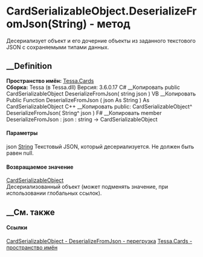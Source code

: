 # CardSerializableObject.DeserializeFromJson(String) - метод
Десериализует объект и его дочерние объекты из заданного текстового JSON с
сохраняемыми типами данных.
## __Definition
 **Пространство имён:** [Tessa.Cards](N_Tessa_Cards.htm)  
 **Сборка:** Tessa (в Tessa.dll) Версия: 3.6.0.17
C# __Копировать
     public CardSerializableObject DeserializeFromJson(
    	string json
    )
VB __Копировать
     Public Function DeserializeFromJson ( 
    	json As String
    ) As CardSerializableObject
C++ __Копировать
     public:
    CardSerializableObject^ DeserializeFromJson(
    	String^ json
    )
F# __Копировать
     member DeserializeFromJson : 
            json : string -> CardSerializableObject 
#### Параметры
json [String](https://learn.microsoft.com/dotnet/api/system.string)
    Текстовый JSON, который десериализуется. Не должен быть равен null.
#### Возвращаемое значение
[CardSerializableObject](T_Tessa_Cards_CardSerializableObject.htm)  
Десериализованный объект (может подменять значение, при использовании
глобальных ссылок).
##  __См. также
#### Ссылки
[CardSerializableObject - ](T_Tessa_Cards_CardSerializableObject.htm)
[DeserializeFromJson -
перегрузка](Overload_Tessa_Cards_CardSerializableObject_DeserializeFromJson.htm)
[Tessa.Cards - пространство имён](N_Tessa_Cards.htm)

